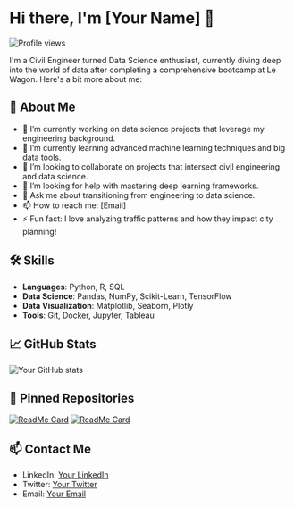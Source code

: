 # Hi there, I'm [Your Name] 👋

![Profile views](https://komarev.com/ghpvc/?username=yourusername&color=brightgreen)

I'm a Civil Engineer turned Data Science enthusiast, currently diving deep into the world of data after completing a comprehensive bootcamp at Le Wagon. Here's a bit more about me:

## 🚀 About Me

- 🔭 I’m currently working on data science projects that leverage my engineering background.
- 🌱 I’m currently learning advanced machine learning techniques and big data tools.
- 👯 I’m looking to collaborate on projects that intersect civil engineering and data science.
- 🤔 I’m looking for help with mastering deep learning frameworks.
- 💬 Ask me about transitioning from engineering to data science.
- 📫 How to reach me: [Email]
- ⚡ Fun fact: I love analyzing traffic patterns and how they impact city planning!

## 🛠 Skills

- **Languages**: Python, R, SQL
- **Data Science**: Pandas, NumPy, Scikit-Learn, TensorFlow
- **Data Visualization**: Matplotlib, Seaborn, Plotly
- **Tools**: Git, Docker, Jupyter, Tableau

## 📈 GitHub Stats

![Your GitHub stats](https://github-readme-stats.vercel.app/api?username=yourusername&show_icons=true&theme=radical)

## 📌 Pinned Repositories

[![ReadMe Card](https://github-readme-stats.vercel.app/api/pin/?username=yourusername&repo=yourrepository)](https://github.com/yourusername/yourrepository)
[![ReadMe Card](https://github-readme-stats.vercel.app/api/pin/?username=yourusername&repo=anotherrepository)](https://github.com/yourusername/anotherrepository)

## 📫 Contact Me

- LinkedIn: [Your LinkedIn](https://linkedin.com/in/yourprofile)
- Twitter: [Your Twitter](https://twitter.com/yourprofile)
- Email: [Your Email](mailto:youremail@example.com)

